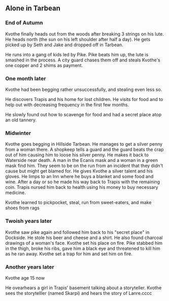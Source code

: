 ## Alone in Tarbean

### End of Autumn

Kvothe finally heads out from the woods after breaking 3 strings on his lute. He heads north \(the sun on his left shoulder after half a day\). He gets picked up by Seth and Jake and dropped off in Tarbean.

He runs into a gang of kids led by Pike. Pike beats him up, the lute is smashed in the process. A city guard chases them off and steals Kvothe's one copper and 2 shims as payment.

### One month later

Kvothe had been begging rather unsuccessfully, and stealing even less so.

He discovers Trapis and his home for lost children. He visits for food and to help out with decreasing frequency in the first few months.

He slowly found out how to scavenge for food and had a secret place atop an old tannery.

### Midwinter

Kvothe goes begging in Hillside Tarbean. He manages to get a silver penny from a woman there. A shopkeep tells a guard and the guard beats the crap out of him causing him to loose his silver penny. He makes it back to Waterside near death. A man in the Ecanis mask and a woman in a green mask find him. They seem to be on the run from an incident that they didn't cause but might get blamed for. He gives Kvothe a silver talent and his gloves. He limps to an Inn where he buys a blanket and some food and wine. After a day or so he made his way back to Trapis with the remaining coin. Trapis nursed him back to health using his money to buy necessary medicine.

Kvothe learned to pickpocket, steal, run from sweet-eaters, and make shoes from rags

### Twoish years later

Kvothe saw pike again and followed him back to his "secret place" in Dockside. He stole his beer and cheese and a shirt. He also found charcoal drawings of a woman's face. Kvothe set his place on fire. Pike stabbed him in the thigh, broke his ribs, gave him a black eye and threatened to kill him as he ran away. Kvothe set a trap for him and set him on fire.

### Another years later

Kvothe age 15 now

He ovearhears a girl in Trapis' basement talking about a storyteller. Kvothe sees the storytelller \(named Skarpi\) and hears the story of Lanre.cccc

